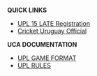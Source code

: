 **QUICK LINKS**
- [UPL 15 LATE Registration](https://forms.gle/AJNm5m2k5HEJwHFf9)
- [Cricket Uruguay Official](https://www.cricketuruguay.org/) 

**UCA DOCUMENTATION**
- [UPL GAME FORMAT](upl/format.md)
- [UPL RULES](upl/rules.md)
